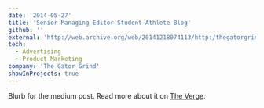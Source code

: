 ```yaml
---
date: '2014-05-27'
title: 'Senior Managing Editor Student-Athlete Blog'
github: ''
external: 'http://web.archive.org/web/20141218074113/http:/thegatorgrind.com/'
tech:
  - Advertising
  - Product Marketing
company: 'The Gator Grind'
showInProjects: true
---
```


Blurb for the medium post. Read more about it on [The Verge](https://www.theverge.com/2017/10/5/16433770/facebook-messenger-apple-music-bot-song-streaming).
